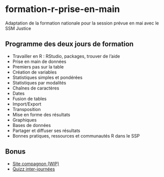 # formation-r-prise-en-main

Adaptation de la formation nationale pour la session prévue en mai avec le SSM Justice

## Programme des deux jours de formation
* Travailler en R : RStudio, packages, trouver de l’aide
* Prise en main de données
* Premiers pas sur la table
* Création de variables
* Statistiques simples et pondérées
* Statistiques par modalités
* Chaînes de caractères
* Dates
* Fusion de tables
* Import/Export
* Transposition
* Mise en forme des résultats
* Graphiques
* Bases de données
* Partager et diffuser ses résultats
* Bonnes pratiques, ressources et communautés R dans le SSP

## Bonus
* [Site compagnon (WIP)](https://formation-r-prise-en-main.netlify.app/)
* [Quizz inter-journées](https://jiji.shinyapps.io/quizz/)
